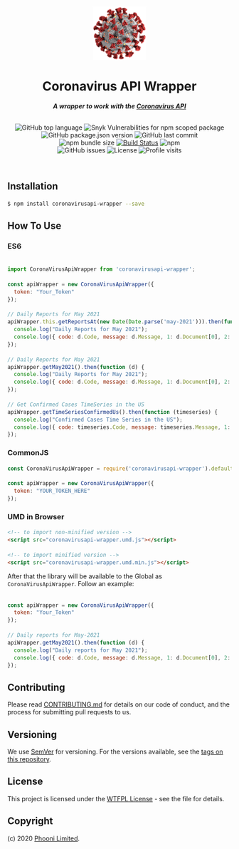 <div align="center">

  <img alt="coronavirusapi-wrapper image" src="assets/coronavirus.png" height="120" />
	<h1>Coronavirus API Wrapper</h1>
	<strong> <i>A wrapper to work with the <a href="https://www.covid19api.dev/">Coronavirus API</a></i></strong><br><br>

![GitHub top language](https://img.shields.io/github/languages/top/phooni/coronavirusapi-wrapper)
![Snyk Vulnerabilities for npm scoped package](https://img.shields.io/snyk/vulnerabilities/npm/coronavirusapi-wrapper)
![GitHub package.json version](https://img.shields.io/github/package-json/v/phooni/coronavirusapi-wrapper)
![GitHub last commit](https://img.shields.io/github/last-commit/phooni/coronavirusapi-wrapper)<br>
![npm bundle size](https://img.shields.io/bundlephobia/minzip/coronavirusapi-wrapper)
[![Build Status](https://travis-ci.org/phooni/coronavirusapi-wrapper.svg?branch=master)](https://travis-ci.org/phooni/coronavirusapi-wrapper)
![npm](https://img.shields.io/npm/dw/coronavirusapi-wrapper)<br>
![GitHub issues](https://img.shields.io/github/issues-raw/phooni/coronavirusapi-wrapper)
![License](https://img.shields.io/github/license/phooni/coronavirusapi-wrapper)
![Profile visits](https://badges.pufler.dev/visits/phooni/coronavirusapi-wrapper)

</div>
<br>

## Installation

```sh
$ npm install coronavirusapi-wrapper --save
```

## How To Use

### ES6

```js

import CoronaVirusApiWrapper from 'coronavirusapi-wrapper';

const apiWrapper = new CoronaVirusApiWrapper({
  token: "Your_Token"
});

// Daily Reports for May 2021
apiWrapper.this.getReportsAt(new Date(Date.parse('may-2021'))).then(function (d) {
  console.log("Daily Reports for May 2021");
  console.log({ code: d.Code, message: d.Message, 1: d.Document[0], 2: d.Document[1] });
});

// Daily Reports for May 2021
apiWrapper.getMay2021().then(function (d) {
  console.log("Daily Reports for May 2021");
  console.log({ code: d.Code, message: d.Message, 1: d.Document[0], 2: d.Document[1] });
});

// Get Confirmed Cases TimeSeries in the US
apiWrapper.getTimeSeriesConfirmedUs().then(function (timeseries) {
  console.log("Confirmed Cases Time Series in the US");
  console.log({ code: timeseries.Code, message: timeseries.Message, 1: timeseries.Reports[0].Data });
});

```

### CommonJS

```js
const CoronaVirusApiWrapper = require('coronavirusapi-wrapper').default;

const apiWrapper = new CoronaVirusApiWrapper({
  token: "YOUR_TOKEN_HERE"
});
```

### UMD in Browser

```html
<!-- to import non-minified version -->
<script src="coronavirusapi-wrapper.umd.js"></script>

<!-- to import minified version -->
<script src="coronavirusapi-wrapper.umd.min.js"></script>
```

After that the library will be available to the Global as `CoronaVirusApiWrapper`. Follow an example:

```js

const apiWrapper = new CoronaVirusApiWrapper({
  token: "Your_Token"
});

// Daily reports for May-2021
apiWrapper.getMay2021().then(function (d) {
  console.log("Daily reports for May 2021");
  console.log({ code: d.Code, message: d.Message, 1: d.Document[0], 2: d.Document[1] });
});

```

## Contributing

Please read [CONTRIBUTING.md](https://gist.github.com/PurpleBooth/b24679402957c63ec426) for details on our code of conduct, and the process for submitting pull requests to us.

## Versioning

We use [SemVer](http://semver.org/) for versioning. For the versions available, see the [tags on this repository](https://github.com/Cloudeya/coronavirusapi-wrapper/tags).

## License

This project is licensed under the [WTFPL License](LICENSE) - see the file for details.

## Copyright

(c) 2020 [Phooni Limited](https://phooni.com).

